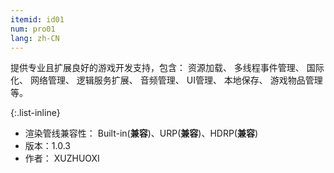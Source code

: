 ```yaml
---
itemid: id01
num: pro01
lang: zh-CN
---
```


提供专业且扩展良好的游戏开发支持，包含： 资源加载、 多线程事件管理、 国际化、 网络管理、 逻辑服务扩展、 音频管理、 UI管理、 本地保存、 游戏物品管理等。  

{:.list-inline} 

- 渲染管线兼容性： Built-in(**兼容**)、URP(**兼容**)、HDRP(**兼容**)  
- 版本：1.0.3   
- 作者： XUZHUOXI   